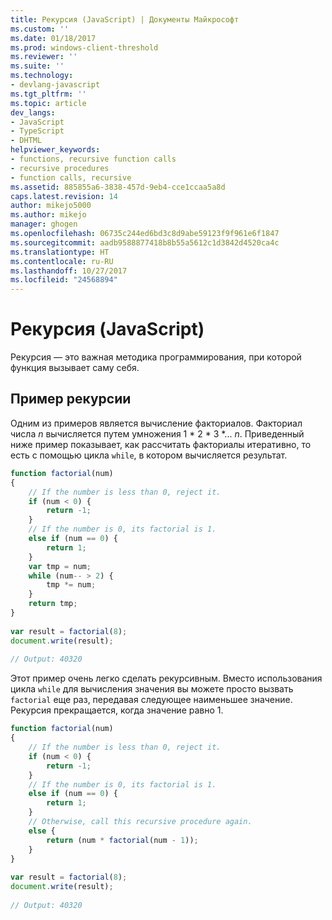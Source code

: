 ```yaml
---
title: Рекурсия (JavaScript) | Документы Майкрософт
ms.custom: ''
ms.date: 01/18/2017
ms.prod: windows-client-threshold
ms.reviewer: ''
ms.suite: ''
ms.technology:
- devlang-javascript
ms.tgt_pltfrm: ''
ms.topic: article
dev_langs:
- JavaScript
- TypeScript
- DHTML
helpviewer_keywords:
- functions, recursive function calls
- recursive procedures
- function calls, recursive
ms.assetid: 885855a6-3838-457d-9eb4-cce1ccaa5a8d
caps.latest.revision: 14
author: mikejo5000
ms.author: mikejo
manager: ghogen
ms.openlocfilehash: 06735c244ed6bd3c8d9abe59123f9f961e6f1847
ms.sourcegitcommit: aadb9588877418b8b55a5612c1d3842d4520ca4c
ms.translationtype: HT
ms.contentlocale: ru-RU
ms.lasthandoff: 10/27/2017
ms.locfileid: "24568894"
---
```

# <a name="recursion-javascript"></a>Рекурсия (JavaScript)
Рекурсия — это важная методика программирования, при которой функция вызывает саму себя.  
  
## <a name="an-example-of-recursion"></a>Пример рекурсии  
 Одним из примеров является вычисление факториалов. Факториал числа *n* вычисляется путем умножения 1 \* 2 \* 3 \*... *n*. Приведенный ниже пример показывает, как рассчитать факториалы итеративно, то есть с помощью цикла `while`, в котором вычисляется результат.  
  
```JavaScript  
function factorial(num)  
{  
    // If the number is less than 0, reject it.  
    if (num < 0) {  
        return -1;  
    }  
    // If the number is 0, its factorial is 1.  
    else if (num == 0) {  
        return 1;  
    }  
    var tmp = num;  
    while (num-- > 2) {  
        tmp *= num;  
    }  
    return tmp;  
}  
  
var result = factorial(8);  
document.write(result);  
  
// Output: 40320  
```  
  
 Этот пример очень легко сделать рекурсивным. Вместо использования цикла `while` для вычисления значения вы можете просто вызвать `factorial` еще раз, передавая следующее наименьшее значение. Рекурсия прекращается, когда значение равно 1.  
  
```JavaScript  
function factorial(num)  
{  
    // If the number is less than 0, reject it.  
    if (num < 0) {  
        return -1;  
    }  
    // If the number is 0, its factorial is 1.  
    else if (num == 0) {  
        return 1;  
    }  
    // Otherwise, call this recursive procedure again.  
    else {  
        return (num * factorial(num - 1));  
    }  
}  
  
var result = factorial(8);  
document.write(result);  
  
// Output: 40320  
```